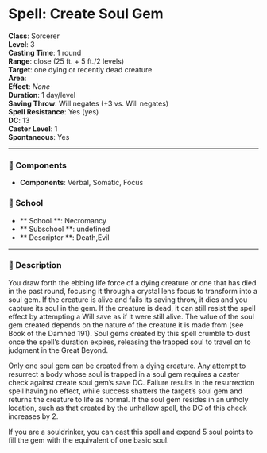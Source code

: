 
# Spell: Create Soul Gem
**Class**: Sorcerer  
**Level**: 3  
**Casting Time**: 1 round  
**Range**: close (25 ft. + 5 ft./2 levels)  
**Target**: one dying or recently dead creature  
**Area**:   
**Effect**: _None_  
**Duration**: 1 day/level  
**Saving Throw**: Will negates (+3 vs. Will negates)  
**Spell Resistance**: Yes (yes)  
**DC**: 13  
**Caster Level**: 1  
**Spontaneous**: Yes

---

### 🔮 Components
- **Components**: Verbal, Somatic, Focus

### 🏫 School
- ** School **: Necromancy
- ** Subschool **: undefined
- ** Descriptor **: Death,Evil
---

### 📜 Description
You draw forth the ebbing life force of a dying creature or one that has died in the past round, focusing it through a crystal lens focus to transform into a soul gem. If the creature is alive and fails its saving throw, it dies and you capture its soul in the gem. If the creature is dead, it can still resist the spell effect by attempting a Will save as if it were still alive. The value of the soul gem created depends on the nature of the creature it is made from (see Book of the Damned 191). Soul gems created by this spell crumble to dust once the spell’s duration expires, releasing the trapped soul to travel on to judgment in the Great Beyond.

Only one soul gem can be created from a dying creature. Any attempt to resurrect a body whose soul is trapped in a soul gem requires a caster check against create soul gem’s save DC. Failure results in the resurrection spell having no effect, while success shatters the target’s soul gem and returns the creature to life as normal. If the soul gem resides in an unholy location, such as that created by the unhallow spell, the DC of this check increases by 2.

If you are a souldrinker, you can cast this spell and expend 5 soul points to fill the gem with the equivalent of one basic soul.
